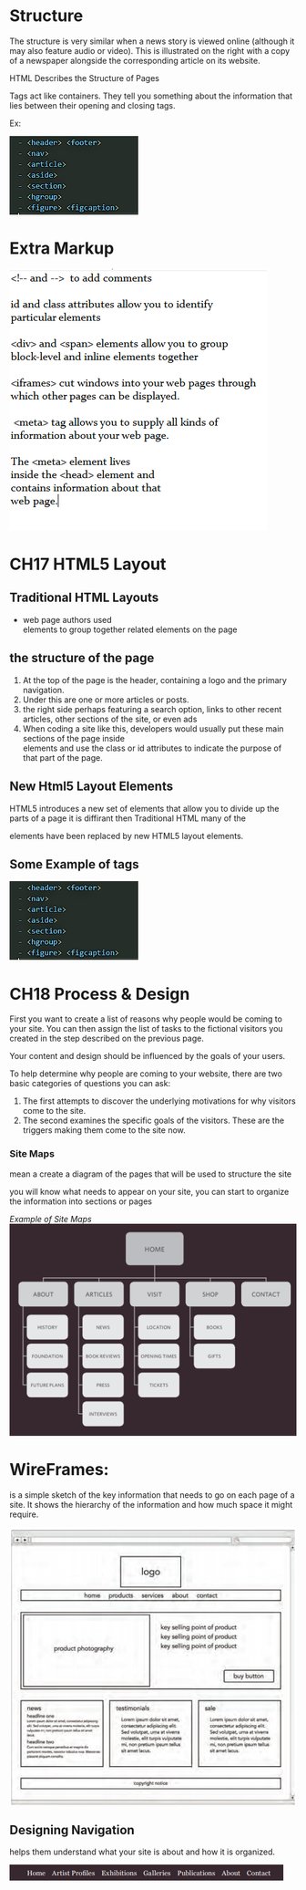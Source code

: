 # Structure

The structure is very similar
when a news story is viewed
online (although it may also
feature audio or video). This is
illustrated on the right with a
copy of a newspaper alongside
the corresponding article on its
website.

HTML Describes
the Structure
of Pages

Tags act like containers. They tell you
something about the information that lies
between their opening and closing tags.

Ex:

![img](img/q.png)


# Extra Markup

 ![img](img/mk.PNG)


#  CH17 HTML5 Layout

## Traditional HTML Layouts
 - web page authors used <div> elements to group
together related elements on the page

##  the structure of the page 
1. At the top of the page is the
header, containing a logo and the
primary navigation.
2. Under this are one or more
articles or posts.
3. the right side perhaps featuring
a search option, links to other
recent articles, other sections of
the site, or even ads
4. When coding a site like this,
developers would usually put
these main sections of the page
inside <div> elements and use
the class or id attributes to
indicate the purpose of that part
of the page.

## New Html5 Layout Elements
HTML5 introduces a new set of elements that allow you to divide up the
parts of a page 
it is diffirant then Traditional HTML  many
of the <div> elements have been
replaced by new HTML5 layout
elements.

##  Some Example of tags
![img](img/q.png)


# CH18 Process & Design

First you want to create a list
of reasons why people would
be coming to your site. You can
then assign the list of tasks to
the fictional visitors you created
in the step described on the
previous page.

Your content and design should
be influenced by the goals of
your users.

To help determine why people
are coming to your website,
there are two basic categories of
questions you can ask:

1.  The first attempts to discover
the underlying motivations for
why visitors come to the site.
2.  The second examines the
specific goals of the visitors.
These are the triggers making
them come to the site now.


### Site Maps 
 mean a create a diagram
of the pages that will be used
to structure the site

you will  know what needs to appear
on your site, you can start to organize the
information into sections or pages


*Example of Site Maps*
![img](img/cc.PNG)



# WireFrames:
 is a simple sketch of the key
information that needs to go on each page of a
site. It shows the hierarchy of the information
and how much space it might require.

![img](img/ss.PNG)


## Designing Navigation
helps them understand what your site is about and how it is organized.

![img](img/ww.PNG)
